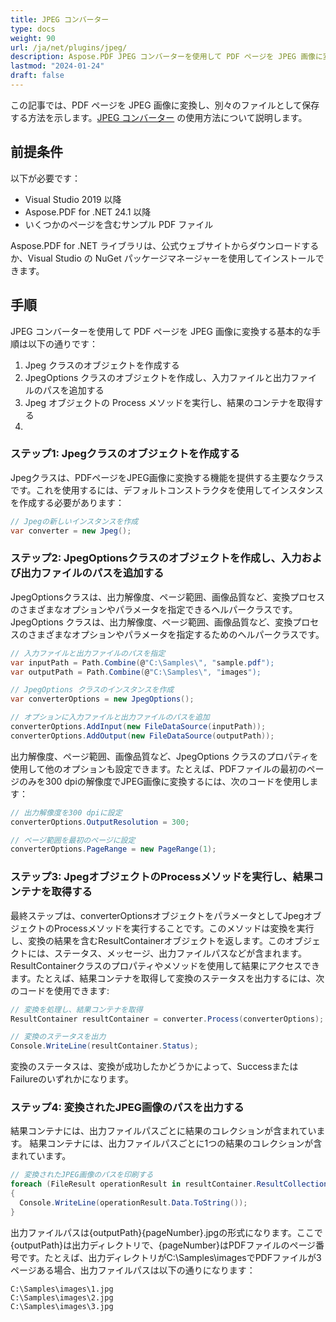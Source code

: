 ```yaml
---
title: JPEG コンバーター
type: docs
weight: 90
url: /ja/net/plugins/jpeg/
description: Aspose.PDF JPEG コンバーターを使用して PDF ページを JPEG 画像に変換する方法
lastmod: "2024-01-24"
draft: false
---
```


この記事では、PDF ページを JPEG 画像に変換し、別々のファイルとして保存する方法を示します。[JPEG コンバーター](https://products.aspose.org/pdf/net/jpeg-converter/) の使用方法について説明します。

## 前提条件

以下が必要です：

* Visual Studio 2019 以降
* Aspose.PDF for .NET 24.1 以降
* いくつかのページを含むサンプル PDF ファイル

Aspose.PDF for .NET ライブラリは、公式ウェブサイトからダウンロードするか、Visual Studio の NuGet パッケージマネージャーを使用してインストールできます。

## 手順

JPEG コンバーターを使用して PDF ページを JPEG 画像に変換する基本的な手順は以下の通りです：

1. Jpeg クラスのオブジェクトを作成する
1. JpegOptions クラスのオブジェクトを作成し、入力ファイルと出力ファイルのパスを追加する
1. Jpeg オブジェクトの Process メソッドを実行し、結果のコンテナを取得する
1.
### ステップ1: Jpegクラスのオブジェクトを作成する

Jpegクラスは、PDFページをJPEG画像に変換する機能を提供する主要なクラスです。これを使用するには、デフォルトコンストラクタを使用してインスタンスを作成する必要があります：

```cs
// Jpegの新しいインスタンスを作成
var converter = new Jpeg();
```

### ステップ2: JpegOptionsクラスのオブジェクトを作成し、入力および出力ファイルのパスを追加する

JpegOptionsクラスは、出力解像度、ページ範囲、画像品質など、変換プロセスのさまざまなオプションやパラメータを指定できるヘルパークラスです。
JpegOptions クラスは、出力解像度、ページ範囲、画像品質など、変換プロセスのさまざまなオプションやパラメータを指定するためのヘルパークラスです。

```cs
// 入力ファイルと出力ファイルのパスを指定
var inputPath = Path.Combine(@"C:\Samples\", "sample.pdf");
var outputPath = Path.Combine(@"C:\Samples\", "images");

// JpegOptions クラスのインスタンスを作成
var converterOptions = new JpegOptions();

// オプションに入力ファイルと出力ファイルのパスを追加
converterOptions.AddInput(new FileDataSource(inputPath));
converterOptions.AddOutput(new FileDataSource(outputPath));
```

出力解像度、ページ範囲、画像品質など、JpegOptions クラスのプロパティを使用して他のオプションも設定できます。たとえば、PDFファイルの最初のページのみを300 dpiの解像度でJPEG画像に変換するには、次のコードを使用します：

```cs
// 出力解像度を300 dpiに設定
converterOptions.OutputResolution = 300;

// ページ範囲を最初のページに設定
converterOptions.PageRange = new PageRange(1);
```
### ステップ3: JpegオブジェクトのProcessメソッドを実行し、結果コンテナを取得する

最終ステップは、converterOptionsオブジェクトをパラメータとしてJpegオブジェクトのProcessメソッドを実行することです。このメソッドは変換を実行し、変換の結果を含むResultContainerオブジェクトを返します。このオブジェクトには、ステータス、メッセージ、出力ファイルパスなどが含まれます。ResultContainerクラスのプロパティやメソッドを使用して結果にアクセスできます。たとえば、結果コンテナを取得して変換のステータスを出力するには、次のコードを使用できます:

```cs
// 変換を処理し、結果コンテナを取得
ResultContainer resultContainer = converter.Process(converterOptions);

// 変換のステータスを出力
Console.WriteLine(resultContainer.Status);
```

変換のステータスは、変換が成功したかどうかによって、SuccessまたはFailureのいずれかになります。

### ステップ4: 変換されたJPEG画像のパスを出力する

結果コンテナには、出力ファイルパスごとに結果のコレクションが含まれています。
結果コンテナには、出力ファイルパスごとに1つの結果のコレクションが含まれています。

```cs
// 変換されたJPEG画像のパスを印刷する
foreach (FileResult operationResult in resultContainer.ResultCollection.Cast<FileResult>())
{
  Console.WriteLine(operationResult.Data.ToString());
}
```

出力ファイルパスは{outputPath}{pageNumber}.jpgの形式になります。ここで{outputPath}は出力ディレクトリで、{pageNumber}はPDFファイルのページ番号です。たとえば、出力ディレクトリがC:\Samples\imagesでPDFファイルが3ページある場合、出力ファイルパスは以下の通りになります：

```text
C:\Samples\images\1.jpg
C:\Samples\images\2.jpg
C:\Samples\images\3.jpg
```
